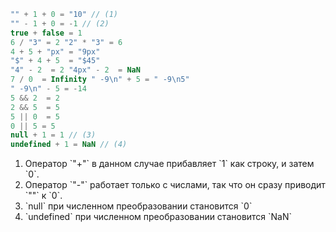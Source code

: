 

```js
"" + 1 + 0 = "10" // (1)
"" - 1 + 0 = -1 // (2)
true + false = 1
6 / "3" = 2 "2" * "3" = 6
4 + 5 + "px" = "9px"
"$" + 4 + 5  = "$45"
"4" - 2  = 2 "4px" - 2  = NaN
7 / 0  = Infinity " -9\n" + 5 = " -9\n5"
" -9\n" - 5 = -14
5 && 2  = 2
2 && 5  = 5
5 || 0  = 5
0 || 5 = 5
null + 1 = 1 // (3)
undefined + 1 = NaN // (4)
```

<ol>
<li>Оператор `"+"` в данном случае прибавляет `1` как строку, и затем `0`.</li>
<li>Оператор `"-"` работает только с числами, так что он сразу приводит `""` к `0`.</li>
<li>`null` при численном преобразовании становится `0`</li>
<li>`undefined` при численном преобразовании становится `NaN`</li>
</ol>